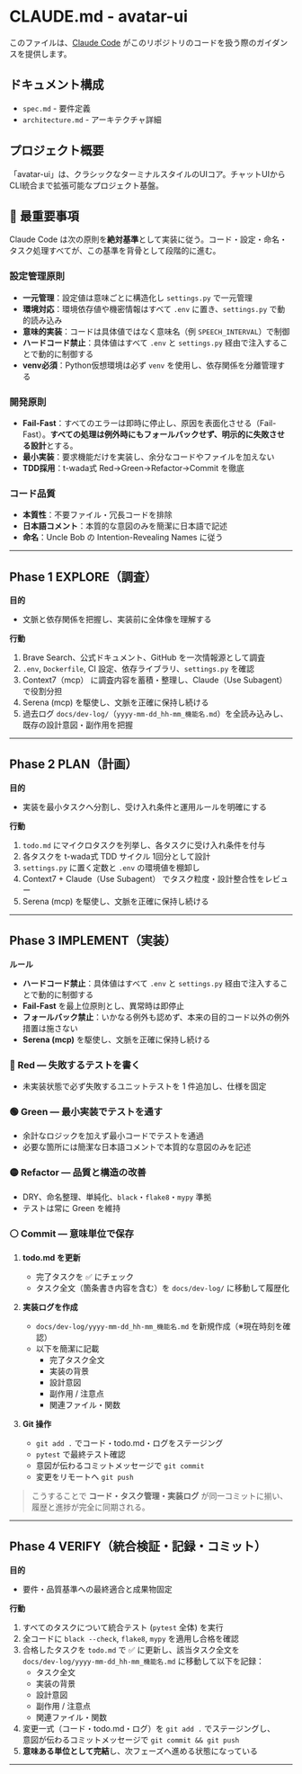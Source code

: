 # CLAUDE.md - avatar-ui

このファイルは、[Claude Code](https://www.anthropic.com/claude-code) がこのリポジトリのコードを扱う際のガイダンスを提供します。

## ドキュメント構成

- `spec.md` - 要件定義
- `architecture.md` - アーキテクチャ詳細

## プロジェクト概要

「avatar-ui」は、クラシックなターミナルスタイルのUIコア。チャットUIからCLI統合まで拡張可能なプロジェクト基盤。

## 🚨 **最重要事項**

Claude Code は次の原則を**絶対基準**として実装に従う。コード・設定・命名・タスク処理すべてが、この基準を背骨として段階的に進む。

### 設定管理原則
- **一元管理**：設定値は意味ごとに構造化し `settings.py` で一元管理  
- **環境対応**：環境依存値や機密情報はすべて `.env` に置き、`settings.py` で動的読み込み  
- **意味的実装**：コードは具体値ではなく意味名（例 `SPEECH_INTERVAL`）で制御  
- **ハードコード禁止**：具体値はすべて `.env` と `settings.py` 経由で注入することで動的に制御する
- **venv必須**：Python仮想環境は必ず `venv` を使用し、依存関係を分離管理する

### 開発原則
- **Fail-Fast**：すべてのエラーは即時に停止し、原因を表面化させる（Fail-Fast）。**すべての処理は例外時にもフォールバックせず、明示的に失敗させる設計**とする。  
- **最小実装**：要求機能だけを実装し、余分なコードやファイルを加えない  
- **TDD採用**：t-wada式 Red→Green→Refactor→Commit を徹底  

### コード品質
- **本質性**：不要ファイル・冗長コードを排除  
- **日本語コメント**：本質的な意図のみを簡潔に日本語で記述  
- **命名**：Uncle Bob の Intention-Revealing Names に従う  

---

## Phase 1 EXPLORE（調査）

**目的**  
- 文脈と依存関係を把握し、実装前に全体像を理解する

**行動**  
1. Brave Search、公式ドキュメント、GitHub を一次情報源として調査  
2. `.env`, `Dockerfile`, CI 設定、依存ライブラリ、`settings.py` を確認  
3. Context7（mcp） に調査内容を蓄積・整理し、Claude（Use Subagent）で役割分担  
4. Serena (mcp) を駆使し、文脈を正確に保持し続ける
5. 過去ログ `docs/dev-log/`（`yyyy-mm-dd_hh-mm_機能名.md`）を全読み込みし、既存の設計意図・副作用を把握

---

## Phase 2 PLAN（計画）

**目的**  
- 実装を最小タスクへ分割し、受け入れ条件と運用ルールを明確にする

**行動**  
1. `todo.md` にマイクロタスクを列挙し、各タスクに受け入れ条件を付与  
2. 各タスクを t-wada式 TDD サイクル 1回分として設計  
3. `settings.py` に置く定数と `.env` の環境値を棚卸し  
4. Context7 + Claude（Use Subagent） でタスク粒度・設計整合性をレビュー
5. Serena (mcp) を駆使し、文脈を正確に保持し続ける

---

## Phase 3 IMPLEMENT（実装）

**ルール**
- **ハードコード禁止**：具体値はすべて `.env` と `settings.py` 経由で注入することで動的に制御する
- **Fail-Fast** を最上位原則とし、異常時は即停止  
- **フォールバック禁止**：いかなる例外も認めず、本来の目的コード以外の例外措置は施さない
- **Serena (mcp)** を駆使し、文脈を正確に保持し続ける

### 🔴 Red — 失敗するテストを書く  
- 未実装状態で必ず失敗するユニットテストを 1 件追加し、仕様を固定

### 🟢 Green — 最小実装でテストを通す  
- 余計なロジックを加えず最小コードでテストを通過  
- 必要な箇所には簡潔な日本語コメントで本質的な意図のみを記述

### 🟡 Refactor — 品質と構造の改善  
- DRY、命名整理、単純化、`black`・`flake8`・`mypy` 準拠  
- テストは常に Green を維持

### ⚪ Commit — 意味単位で保存

1. **todo.md を更新**  
   - 完了タスクを ✅ にチェック  
   - タスク全文（箇条書き内容を含む）を `docs/dev-log/` に移動して履歴化

2. **実装ログを作成**  
   - `docs/dev-log/yyyy-mm-dd_hh-mm_機能名.md` を新規作成（※現在時刻を確認）  
   - 以下を簡潔に記載  
     - 完了タスク全文  
     - 実装の背景  
     - 設計意図  
     - 副作用 / 注意点  
     - 関連ファイル・関数

3. **Git 操作**  
   - `git add .` でコード・todo.md・ログをステージング  
   - `pytest` で最終テスト確認  
   - 意図が伝わるコミットメッセージで `git commit`  
   - 変更をリモートへ `git push`

> こうすることで **コード・タスク管理・実装ログ** が同一コミットに揃い、  
> 履歴と進捗が完全に同期される。

---

## Phase 4 VERIFY（統合検証・記録・コミット）

**目的**  
- 要件・品質基準への最終適合と成果物固定

**行動**  
1. すべてのタスクについて統合テスト (`pytest` 全体) を実行  
2. 全コードに `black --check`, `flake8`, `mypy` を適用し合格を確認  
3. 合格したタスクを `todo.md` で ✅ に更新し、該当タスク全文を  
   `docs/dev-log/yyyy-mm-dd_hh-mm_機能名.md` に移動して以下を記録：  
   - タスク全文  
   - 実装の背景  
   - 設計意図  
   - 副作用 / 注意点  
   - 関連ファイル・関数  
4. 変更一式（コード・todo.md・ログ）を `git add .` でステージングし、  
   意図が伝わるコミットメッセージで `git commit && git push`  
5. **意味ある単位として完結**し、次フェーズへ進める状態になっている

---
